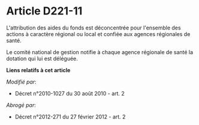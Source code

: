 # Article D221-11

L'attribution des aides du fonds           est déconcentrée pour l'ensemble des actions à caractère régional ou local et
confiée aux agences régionales de santé.

Le comité national de gestion notifie à chaque agence régionale de santé la dotation qui lui est déléguée.

**Liens relatifs à cet article**

_Modifié par_:

  - Décret n°2010-1027 du 30 août 2010 - art. 2

_Abrogé par_:

  - Décret n°2012-271 du 27 février 2012 - art. 2
